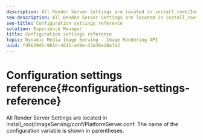 ```yaml
---
description: All Render Server Settings are located in install_root/ImageServing/conf/PlatformServer.conf. The name of the configuration variable is shown in parentheses.
seo-description: All Render Server Settings are located in install_root/ImageServing/conf/PlatformServer.conf. The name of the configuration variable is shown in parentheses.
seo-title: Configuration settings reference
solution: Experience Manager
title: Configuration settings reference
topic: Dynamic Media Image Serving - Image Rendering API
uuid: fd9629d6-901d-4015-a49e-d3a36e18a7a3
---
```


# Configuration settings reference{#configuration-settings-reference}

All Render Server Settings are located in install_root/ImageServing/conf/PlatformServer.conf. The name of the configuration variable is shown in parentheses.

